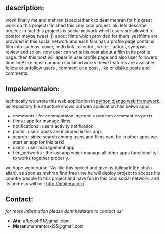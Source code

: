<h2>description:</h2>
wow! finally me and mehran (special thank to dear mehran for his great work on this project) finished this cery cool project.
ok. lets describe project:
in fact this projects is social network which users are allowed to post(or maybe tweet :|) about films which provided for them. yes!films are provided in this social network and each film has a profile page contains film info such as: cover, imdb link , director , writer , actors, synopsis, review and so on. now user can write his post about a film in its profile page. then this post will apear in user profile page and also user followers time line!
like most common social networks these features are available: follow or unfollow users , comment on a post , like or dislike posts and comments.
<h2>Impelementaion:</h2>
technically we wrote this web application in <a href="https://www.djangoproject.com/">python django web framework</a>.
as repository file structure shows our web application has belwo apps:
<ul>
<li>
comments : for commentaion! system! users can comment on posts.
</li>
<li>
films : app for manage films.
</li>
<li>
notifications : users activity notification.
</li>
<li>
posts : users posts are included in this app.
</li>
<li>
search : since search among users and films cant be in other apps we start an app for this task! 
</li>
<li>
users : user management app.
</li>
<li>
film_networks : the last app which manage all other apps functionality! to works together properly.
</li>
</ul>
we hope webcourse TAs like this project and give us fullmark!(En sha'a allah).
as soon as mehran find free time he will deploy project to access his country people to this project and have fun in this cool social network.
and its address will be : <a href="http://inbitera.com">http://inbitera.com</a>
<h2>Contact:</h2>
<i>for more information please dont hesistate to contact us!</i>
<ul> 
<li>
<strong>Ata:</strong> afbcesh91@gmail.com
</li>
<li>
<strong>Meran:</strong>mehrantorki95@gmail.com
</li>
</ul>
